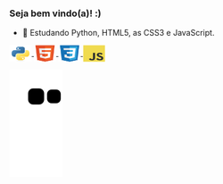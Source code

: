 ### Seja bem vindo(a)! :)


- 🌱 Estudando Python, HTML5, as CSS3 e JavaScript.

<div style="display: inline_block">
  <a href="https://github.com/Dhyigo">
  <img align="center" alt="Python-LOGO" height="30" width="40" src="https://raw.githubusercontent.com/devicons/devicon/master/icons/python/python-original.svg">
  <img align="center" alt="HTML-LOGO" height="30" width="40" src="https://raw.githubusercontent.com/devicons/devicon/master/icons/html5/html5-original.svg">
  <img align="center" alt="CSS-LOGO" height="30" width="40" src="https://raw.githubusercontent.com/devicons/devicon/master/icons/css3/css3-original.svg">
  <img align="center" alt="JavaScript-LOGO" height="30" width="40" src="https://raw.githubusercontent.com/devicons/devicon/master/icons/javascript/javascript-original.svg">
  </a>
</div>
  
![Snake animation](https://github.com/Dhyigo/Dhyigo/blob/output/github-contribution-grid-snake.svg)
